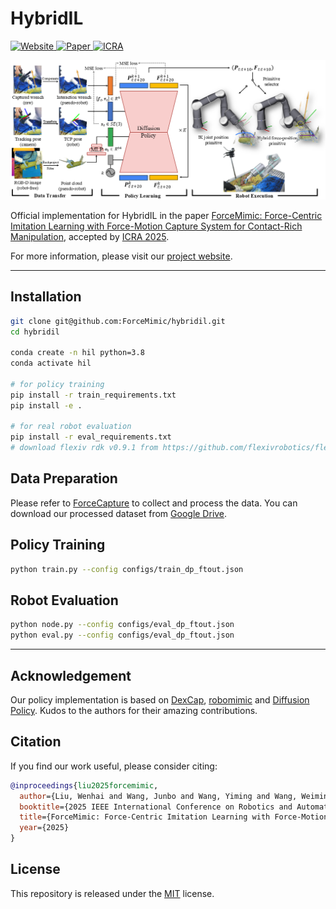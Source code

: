 # HybridIL

<a href='https://forcemimic.github.io/'>
  <img src='https://img.shields.io/badge/Homepage-forcemimic.github.io-orange?style=flat&logo=homepage&logoColor=orange' alt='Website'>
</a>
<a href='https://arxiv.org/abs/2410.07554'>
  <img src='https://img.shields.io/badge/Arxiv-2410.07554-red?style=flat&logo=arxiv&logoColor=red' alt='Paper'>
</a>
<a href='https://2025.ieee-icra.org'>
  <img src='https://img.shields.io/badge/ICRA-2025-purple?style=flat&logo=ieee&logoColor=purple' alt='ICRA'>
</a>
<br/>

<!-- <img src="assets/teaser.png" alt="teaser" width="500" /> -->
![teaser](assets/teaser.png)

Official implementation for HybridIL in the paper [ForceMimic: Force-Centric Imitation Learning with Force-Motion Capture System for Contact-Rich Manipulation](https://arxiv.org/abs/2410.07554), accepted by [ICRA 2025](https://2025.ieee-icra.org).

For more information, please visit our [project website](https://forcemimic.github.io/).

---

## Installation
```bash
git clone git@github.com:ForceMimic/hybridil.git
cd hybridil

conda create -n hil python=3.8
conda activate hil

# for policy training
pip install -r train_requirements.txt
pip install -e .

# for real robot evaluation
pip install -r eval_requirements.txt
# download flexiv rdk v0.9.1 from https://github.com/flexivrobotics/flexiv_rdk
```

## Data Preparation
Please refer to [ForceCapture](https://github.com/ForceMimic/forcecapture) to collect and process the data. You can download our processed dataset from [Google Drive](https://drive.google.com/drive/folders/1sKqOj9tO-luddM8XIaJvTFbRSEZet7C3?usp=sharing).

## Policy Training
```bash
python train.py --config configs/train_dp_ftout.json
```

## Robot Evaluation
```bash
python node.py --config configs/eval_dp_ftout.json
python eval.py --config configs/eval_dp_ftout.json
```

---

## Acknowledgement
Our policy implementation is based on [DexCap](https://github.com/j96w/DexCap), [robomimic](https://github.com/ARISE-Initiative/robomimic) and [Diffusion Policy](https://github.com/real-stanford/diffusion_policy). Kudos to the authors for their amazing contributions.

## Citation
If you find our work useful, please consider citing: 
```bibtex
@inproceedings{liu2025forcemimic,
  author={Liu, Wenhai and Wang, Junbo and Wang, Yiming and Wang, Weiming and Lu, Cewu},
  booktitle={2025 IEEE International Conference on Robotics and Automation (ICRA)}, 
  title={ForceMimic: Force-Centric Imitation Learning with Force-Motion Capture System for Contact-Rich Manipulation}, 
  year={2025}
}
```

## License
This repository is released under the [MIT](https://mit-license.org/) license.
